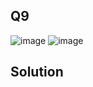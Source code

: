 ## Q9
![image](https://github.com/user-attachments/assets/4098a449-8c08-4275-9319-dfa286bf37d3)
![image](https://github.com/user-attachments/assets/df1c41b7-2ec0-4e38-b283-369579a6d6d7)
## Solution
